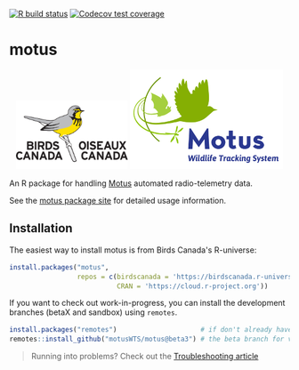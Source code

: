 <!-- badges: start -->
[![R build status](https://github.com/MotusWTS/motus/workflows/R-CMD-check/badge.svg)](https://github.com/MotusWTS/motus/actions)
[![Codecov test coverage](https://codecov.io/gh/MotusWTS/motus/branch/master/graph/badge.svg)](https://codecov.io/gh/MotusWTS/motus?branch=master)
<!-- badges: end -->

# motus
<p align = "center">
  <a href = "https://birdscanada.org"><img src = "https://github.com/MotusWTS/motus/blob/master/inst/assets/birds_canada_logo.png?raw=true" alt = "Birds Canada Logo showing grey text 'Birds Canada' and 'Oiseaux Canada' on either side of a grey and yellow bird perched on a branch" width = "40%"></a>
  <a href = "https://motus.org"><img src = "https://github.com/MotusWTS/motus/blob/master/inst/assets/motus_logo.png?raw=true" alt = "Motus Logo showing blue text 'Motus Wildlife Tracking System' to the right of pale green images of a bat, bird and dragonfly at the ends of green curved lines"></a>
</p>

An R package for handling [Motus](https://motus.org) automated radio-telemetry data.

See the [motus package site](https://MotusWTS.github.io/motus) for detailed usage information.


## Installation

The easiest way to install motus is from Birds Canada's R-universe:

```R
install.packages("motus", 
                 repos = c(birdscanada = 'https://birdscanada.r-universe.dev',
                           CRAN = 'https://cloud.r-project.org'))
```

If you want to check out work-in-progress, you can install the development 
branches (betaX and sandbox) using `remotes`.
```R
install.packages("remotes")                     # if don't already have it
remotes::install_github("motusWTS/motus@beta3") # the beta branch for v3+
```

> Running into problems? Check out the [Troubleshooting article](https://motuswts.github.io/motus/articles/troubleshoting.html)
